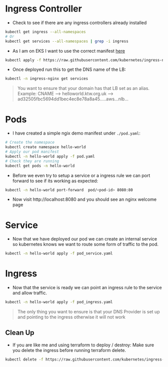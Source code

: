 # Ingress Controller

- Check to see if there are any ingress controllers already installed
```bash
kubectl get ingress --all-namespaces
# Or
kubectl get services --all-namespaces | grep -i ingress
```

- As I am on EKS I want to use the correct manifest [here](https://kubernetes.github.io/ingress-nginx/deploy/#aws)
```bash
kubectl apply -f https://raw.githubusercontent.com/kubernetes/ingress-nginx/controller-v1.0.2/deploy/static/provider/aws/deploy.yaml
```

- Once deployed run this to get the DNS name of the LB:

```bash
kubectl -n ingress-nginx get services
```

> You want to ensure that your domain has that LB set as an alias. Example: CNAME --> helloworld.ktw.org.uk --> ad32505fbc5694dd1bec4ec8e78a8a45.....aws...nlb...
# Pods

- I have created a simple ngix demo manifest under `./pod.yaml`:

```bash
# Create the namespace
kubectl create namespace hello-world
# Apply our pod manifest
kubectl -n hello-world apply -f pod.yaml
# Check they are running
kubectl get pods -n hello-world 
```

- Before we even try to setup a service or a ingress rule we can port forward to see if its working as expected:

```bash
kubectl -n hello-world port-forward  pod/<pod-id> 8080:80
```

- Now visit http://localhost:8080 and you should see an nginx welcome page


# Service

- Now that we have deployed our pod we can create an internal service so kubernetes knows we want to route some form of traffic to the pod.

```bash
kubectl -n hello-world apply -f pod_service.yaml
```

# Ingress

- Now that the service is ready we can point an ingress rule to the service and allow traffic.

```bash
kubectl -n hello-world apply -f pod_ingress.yaml
```

> The only thing you want to ensure is that your DNS Provider is set up and pointing to the ingress otherwise it will not work



## Clean Up

- If you are like me and using terraform to deploy / destroy: Make sure you delete the ingress before running terraform delete.

```bash
kubectl delete -f https://raw.githubusercontent.com/kubernetes/ingress-nginx/controller-v1.0.2/deploy/static/provider/aws/deploy.yaml
```